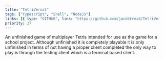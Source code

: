 ```yaml
---
title: "TetriVersal"
tags: ["Typescript", "Shell", "NodeJS"]
links: [{ type: "GITHUB", link: "https://github.com/jacobtread/TetriVersal" }]
priority: 27
---
```


An unfinished game of multiplayer Tetris intended for use as the game for a school project.
Although unfinished it is completely playable it is only unfinished in terms of not having
a proper client completed the only way to play is through the testing client which is a
terminal based client.
